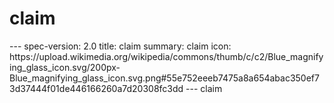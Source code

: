 <h1 class="contract">
   claim
</h1>
---
spec-version: 2.0
title: claim
summary: claim
icon: https://upload.wikimedia.org/wikipedia/commons/thumb/c/c2/Blue_magnifying_glass_icon.svg/200px-Blue_magnifying_glass_icon.svg.png#55e752eeeb7475a8a654abac350ef73d37444f01de446166260a7d20308fc3dd
---
claim
